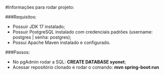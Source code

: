 #Informações para rodar projeto:

###Requisitos:
- Possuir JDK 17 instalado;
- Possuir PostgreSQL instalado com credenciais padrões (username: postgres | senha: postgres);
- Possui Apache Maven instalado e configurado.

###Passos:
- No pgAdmin rodar a SQL:
**CREATE DATABASE syonet**;
- Acessar repositório clonado e rodar o comando:
**mvn spring-boot:run**
